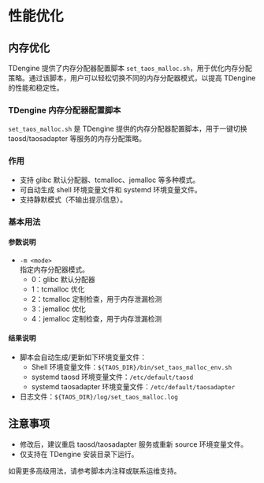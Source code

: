 # 性能优化
## 内存优化
TDengine 提供了内存分配器配置脚本 `set_taos_malloc.sh`，用于优化内存分配策略。通过该脚本，用户可以轻松切换不同的内存分配器模式，以提高 TDengine 的性能和稳定性。

### TDengine 内存分配器配置脚本
`set_taos_malloc.sh` 是 TDengine 提供的内存分配器配置脚本，用于一键切换 taosd/taosadapter 等服务的内存分配策略。

### 作用
- 支持 glibc 默认分配器、tcmalloc、jemalloc 等多种模式。
- 可自动生成 shell 环境变量文件和 systemd 环境变量文件。
- 支持静默模式（不输出提示信息）。

### 基本用法
####  参数说明
- `-m <mode>`  
  指定内存分配器模式。  
  - 0：glibc 默认分配器  
  - 1：tcmalloc 优化  
  - 2：tcmalloc 定制检查，用于内存泄漏检测
  - 3：jemalloc 优化  
  - 4：jemalloc 定制检查，用于内存泄漏检测

#### 结果说明

- 脚本会自动生成/更新如下环境变量文件：
  - Shell 环境变量文件：`${TAOS_DIR}/bin/set_taos_malloc_env.sh`
  - systemd taosd 环境变量文件：`/etc/default/taosd`
  - systemd taosadapter 环境变量文件：`/etc/default/taosadapter`
- 日志文件：`${TAOS_DIR}/log/set_taos_malloc.log`

## 注意事项

- 修改后，建议重启 taosd/taosadapter 服务或重新 source 环境变量文件。
- 仅支持在 TDengine 安装目录下运行。

如需更多高级用法，请参考脚本内注释或联系运维支持。